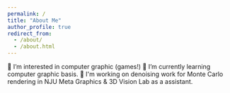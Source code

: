 ```yaml
---
permalink: /
title: "About Me"
author_profile: true
redirect_from: 
  - /about/
  - /about.html
---
```



👀 I’m interested in computer graphic (games!)
🌱 I’m currently learning computer graphic basis.
🙋‍ I'm working on denoising work for Monte Carlo rendering in NJU Meta Graphics & 3D Vision Lab as a assistant.